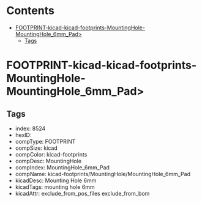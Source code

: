 



Contents
========

* [FOOTPRINT-kicad-kicad-footprints-MountingHole-MountingHole_6mm_Pad>](#footprint-kicad-kicad-footprints-mountinghole-mountinghole_6mm_pad)
	* [Tags](#tags)

# FOOTPRINT-kicad-kicad-footprints-MountingHole-MountingHole_6mm_Pad>

## Tags

- index: 8524
- hexID: 
- oompType: FOOTPRINT
- oompSize: kicad
- oompColor: kicad-footprints
- oompDesc: MountingHole
- oompIndex: MountingHole_6mm_Pad
- oompName: kicad-footprints/MountingHole/MountingHole_6mm_Pad
- kicadDesc: Mounting Hole 6mm
- kicadTags: mounting hole 6mm
- kicadAttr: exclude_from_pos_files exclude_from_bom
